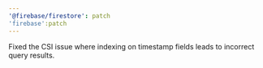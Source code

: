 ```yaml
---
'@firebase/firestore': patch
'firebase':patch
---
```


Fixed the CSI issue where indexing on timestamp fields leads to incorrect query results.
